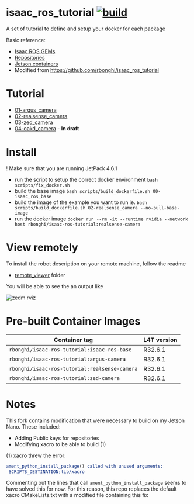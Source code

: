 # isaac_ros_tutorial [![build](https://github.com/rbonghi/isaac_ros_tutorial/actions/workflows/docker-builder.yml/badge.svg)](https://github.com/rbonghi/isaac_ros_tutorial/actions/workflows/docker-builder.yml)

A set of tutorial to define and setup your docker for each package

Basic reference:
* [Isaac ROS GEMs](https://developer.nvidia.com/isaac-ros-gems)
* [Repositories](https://github.com/NVIDIA-ISAAC-ROS)
* [Jetson containers](https://github.com/dusty-nv/jetson-containers)
* Modified from https://github.com/rbonghi/isaac_ros_tutorial

# Tutorial

* [01-argus_camera](01-argus_camera/README.md)
* [02-realsense_camera](02-realsense_camera/README.md)
* [03-zed_camera](03-zed_camera/README.md)
* [04-oakd_camera](03-oakd_camera/README.md) - **In draft**

# Install 
! Make sure that you are running JetPack 4.6.1
* run the script to setup the correct docker environment ```bash scripts/fix_docker.sh```
* build the base image ```bash scripts/build_dockerfile.sh 00-isaac_ros_base```
* build the image of the example you want to run ie. ```bash scripts/build_dockerfile.sh 02-realsense_camera --no-pull-base-image```
* run the docker image ```docker run --rm -it --runtime nvidia --network host rbonghi/isaac-ros-tutorial:realsense-camera```

# View remotely

To install the robot description on your remote machine, follow the readme

* [remote_viewer](remote_viewer/README.md) folder

You will be able to see the an output like

![zedm rviz](remote_viewer/rviz_realsense.png)

# Pre-built Container Images

| Container tag                                 | L4T version |
|-----------------------------------------------|-------------|
| `rbonghi/isaac-ros-tutorial:isaac-ros-base`   | R32.6.1     |
| `rbonghi/isaac-ros-tutorial:argus-camera`     | R32.6.1     |
| `rbonghi/isaac-ros-tutorial:realsense-camera` | R32.6.1     |
| `rbonghi/isaac-ros-tutorial:zed-camera`       | R32.6.1     |

# Notes
This fork contains modification that were necessary to build on my Jetson Nano.
These included:
* Adding Public keys for repositories
* Modifying xacro to be able to build (1)

(1) xacro threw the error: 
```CMake Error at /opt/ros/foxy/install/share/ament_cmake_python/cmake/ament_python_install_package.cmake:34 (message):
ament_python_install_package() called with unused arguments:
 SCRIPTS_DESTINATION;lib/xacro
```
Commenting out the lines that call ```ament_python_install_package``` seems to have solved this for now.
For this reason, this repo replaces the default xacro CMakeLists.txt with a modified file containing this fix
